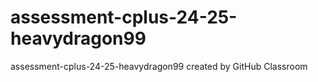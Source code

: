 # assessment-cplus-24-25-heavydragon99
assessment-cplus-24-25-heavydragon99 created by GitHub Classroom
